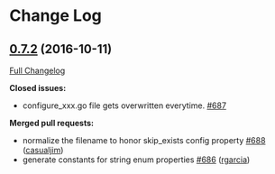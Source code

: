 # Change Log

## [0.7.2](https://github.com/circl-dev/go-swagger/tree/0.7.2) (2016-10-11)
[Full Changelog](https://github.com/circl-dev/go-swagger/compare/0.7.1...0.7.2)

**Closed issues:**

- configure\_xxx.go file gets overwritten everytime. [\#687](https://github.com/circl-dev/go-swagger/issues/687)

**Merged pull requests:**

- normalize the filename to honor skip\_exists config property [\#688](https://github.com/circl-dev/go-swagger/pull/688) ([casualjim](https://github.com/casualjim))
- generate constants for string enum properties [\#686](https://github.com/circl-dev/go-swagger/pull/686) ([rgarcia](https://github.com/rgarcia))
